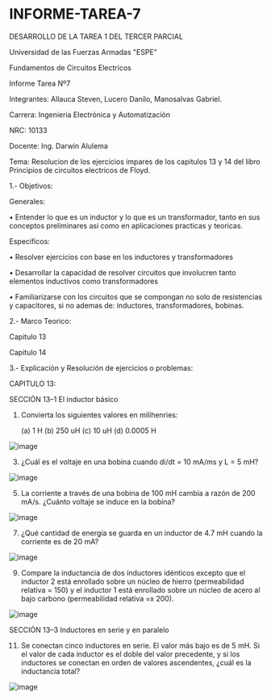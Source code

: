 # INFORME-TAREA-7
DESARROLLO DE LA TAREA 1 DEL TERCER PARCIAL

Universidad de las Fuerzas Armadas "ESPE"

Fundamentos de Circuitos Electricos

Informe Tarea Nº7

Integrantes: Allauca Steven, Lucero Danilo, Manosalvas Gabriel.

Carrera: Ingenieria  Electrónica y Automatización

NRC: 10133

Docente: Ing. Darwin Alulema

Tema: Resolucion de los ejercicios impares de los capitulos 13 y 14 del libro Principios de circuitos electricos de Floyd.

1.- Objetivos:

Generales:

• Entender lo que es un inductor y lo que es un transformador, tanto en sus conceptos preliminares asi como en aplicaciones practicas y teoricas. 

Especificos:

• Resolver ejercicios con base en los inductores y transformadores

• Desarrollar la capacidad de resolver circuitos que involucren tanto elementos inductivos como transformadores

• Familiarizarse con los circuitos que se compongan no solo de resistencias y capacitores, si no ademas de: inductores, transformadores, bobinas.


2.- Marco Teorico:

Capitulo 13


Capitulo 14



3.- Explicación y Resolución de ejercicios o problemas:

CAPITULO 13:

SECCIÓN 13–1 El inductor básico

1. Convierta los siguientes valores en milihenries:

   (a) 1 H        (b) 250 uH        (c) 10 uH          (d) 0.0005 H

![image](https://user-images.githubusercontent.com/93210648/152605245-a1470309-a1f4-4c32-98f7-82c7ca10ffdf.png)


3. ¿Cuál es el voltaje en una bobina cuando di/dt = 10 mA/ms y L = 5 mH?


![image](https://user-images.githubusercontent.com/93210648/152608117-57be0447-22d7-4efd-bf7f-67e5e9203458.png)


5. La corriente a través de una bobina de 100 mH cambia a razón de 200 mA/s. ¿Cuánto voltaje se induce en la bobina?

![image](https://user-images.githubusercontent.com/93210648/152611969-632e646f-9dd8-4b81-9ce9-627a0b572927.png)


7. ¿Qué cantidad de energía se guarda en un inductor de 4.7 mH cuando la corriente es de 20 mA?

![image](https://user-images.githubusercontent.com/93210648/152650334-92d119cd-f4b9-493a-b9e7-2c4d088fe293.png)

9. Compare la inductancia de dos inductores idénticos excepto que el inductor 2 está enrollado sobre un
núcleo de hierro (permeabilidad relativa = 150) y el inductor 1 está enrollado sobre un núcleo de acero
al bajo carbono (permeabilidad relativa =x 200).

![image](https://user-images.githubusercontent.com/93210648/152650949-5ac078b7-1be4-429b-8b22-74b785f387fe.png)

SECCIÓN 13–3 Inductores en serie y en paralelo

11. Se conectan cinco inductores en serie. El valor más bajo es de 5 mH. Si el valor de cada inductor es el doble del valor precedente, y si los inductores se conectan en orden de valores ascendentes, ¿cuál es la inductancia total?

![image](https://user-images.githubusercontent.com/93210648/152651675-8e334d63-8b53-41e1-9494-d2212984a650.png)








